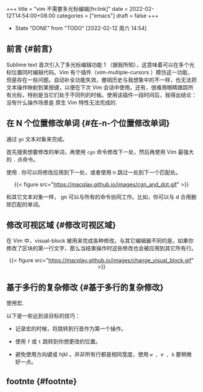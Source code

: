 +++
title = "vim 不需要多光标编辑[fn:link]"
date = 2022-02-12T14:54:00+08:00
categories = ["emacs"]
draft = false
+++

-   State "DONE"       from "TODO"       <span class="timestamp-wrapper"><span class="timestamp">[2022-02-12 周六 14:54]</span></span>


## 前言 {#前言}

Sublime text 首次引入了多光标编辑功能 1 （据我所知），这意味着可以在多个光标位置同时编辑代码。Vim 有个插件（vim-multiple-cursors ）模仿这一功能，但是存在一些问题。自动补全功能失效，撤销历史与我想象中的不一样，也无法把文本操作映射到某按键，以便在下次 Vim 会话中使用。还有，很难用眼睛跟踪所有光标，特别是当它们处于不同列的时候。使用该插件一段时间后，我得出结论：没有什么操作场景是 原生 Vim 特性无法完成的.


## 在 N 个位置修改单词 {#在-n-个位置修改单词}

通过 `gn` 文本对象来完成。

首先搜索想要修改的单词，再使用 `cgn` 命令修改下一处，然后再使用 Vim 最强大的 `.` 点命令。

使用 . 你可以将修改应用到下一处，或者使用 n 跳过一处到下一个匹配处。

<style>.org-center { margin-left: auto; margin-right: auto; text-align: center; }</style>

<div class="org-center">

{{< figure src="https://macplay.github.io/images/cgn_and_dot.gif" >}}

</div>

和其它文本对象一样， gn 可以与所有的命令协同工作。比如，你可以与 d 合用删除匹配的单词。


## 修改可视区域 {#修改可视区域}

在 Vim 中，visual-block 被用来完成各种修改。与其它编辑器不同的是，如果你修改了区块的第一行文字，那么当结束操作时这些修改也会被应用到其它所有行。

<style>.org-center { margin-left: auto; margin-right: auto; text-align: center; }</style>

<div class="org-center">

{{< figure src="https://macplay.github.io/images/change_visual_block.gif" >}}

</div>


## 基于多行的复杂修改 {#基于多行的复杂修改}

使用宏.

以下是一些达到该目标的技巧：

-   记录宏的时候，将跳转到行首作为第一个操作。

-   使用 `f` 或 `t` 跳转到你想更改的位置。

-   避免使用方向键或 hjkl 。并非所有行都是相同宽度，使用 `w , e , b` 要稍微好一点。


## footnte {#footnte}